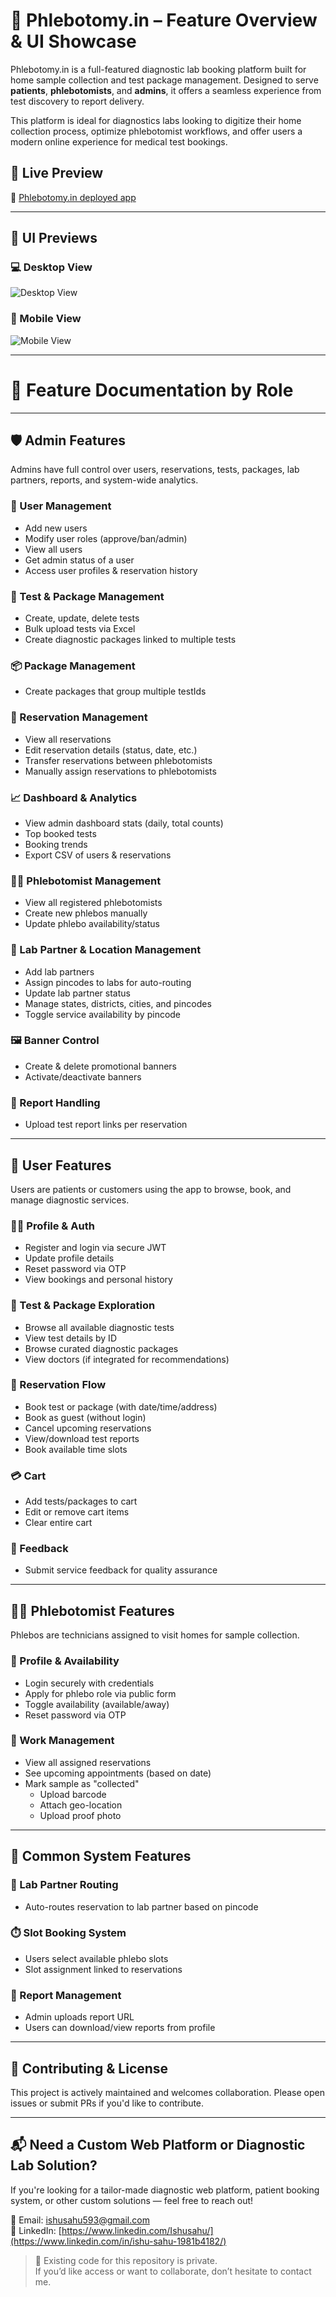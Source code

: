 # 🧪 Phlebotomy.in – Feature Overview & UI Showcase

Phlebotomy.in is a full-featured diagnostic lab booking platform built for home sample collection and test package management. Designed to serve **patients**, **phlebotomists**, and **admins**, it offers a seamless experience from test discovery to report delivery.

This platform is ideal for diagnostics labs looking to digitize their home collection process, optimize phlebotomist workflows, and offer users a modern online experience for medical test bookings.

## 📎 Live Preview

🔗 [Phlebotomy.in deployed app](https://phlebotomy-user-panel.onrender.com/)

---

## 📸 UI Previews

### 💻 Desktop View
![Desktop View](./assets/desktop_view.png)

### 📱 Mobile View
![Mobile View](./assets/mobile_view.jpeg)

---

# 🧩 Feature Documentation by Role

---

## 🛡️ Admin Features

Admins have full control over users, reservations, tests, packages, lab partners, reports, and system-wide analytics.

### 👥 User Management
- Add new users
- Modify user roles (approve/ban/admin)
- View all users
- Get admin status of a user
- Access user profiles & reservation history

### 🔬 Test & Package Management
- Create, update, delete tests
- Bulk upload tests via Excel
- Create diagnostic packages linked to multiple tests

### 📦 Package Management
- Create packages that group multiple testIds

### 🧪 Reservation Management
- View all reservations
- Edit reservation details (status, date, etc.)
- Transfer reservations between phlebotomists
- Manually assign reservations to phlebotomists

### 📈 Dashboard & Analytics
- View admin dashboard stats (daily, total counts)
- Top booked tests
- Booking trends
- Export CSV of users & reservations

### 🧑‍🔬 Phlebotomist Management
- View all registered phlebotomists
- Create new phlebos manually
- Update phlebo availability/status

### 🏥 Lab Partner & Location Management
- Add lab partners
- Assign pincodes to labs for auto-routing
- Update lab partner status
- Manage states, districts, cities, and pincodes
- Toggle service availability by pincode

### 🖼️ Banner Control
- Create & delete promotional banners
- Activate/deactivate banners

### 📄 Report Handling
- Upload test report links per reservation

---

## 👤 User Features

Users are patients or customers using the app to browse, book, and manage diagnostic services.

### 👨‍⚕️ Profile & Auth
- Register and login via secure JWT
- Update profile details
- Reset password via OTP
- View bookings and personal history

### 🔬 Test & Package Exploration
- Browse all available diagnostic tests
- View test details by ID
- Browse curated diagnostic packages
- View doctors (if integrated for recommendations)

### 📅 Reservation Flow
- Book test or package (with date/time/address)
- Book as guest (without login)
- Cancel upcoming reservations
- View/download test reports
- Book available time slots

### 💳 Cart
- Add tests/packages to cart
- Edit or remove cart items
- Clear entire cart

### 💬 Feedback
- Submit service feedback for quality assurance

---

## 🧑‍🔬 Phlebotomist Features

Phlebos are technicians assigned to visit homes for sample collection.

### 🔐 Profile & Availability
- Login securely with credentials
- Apply for phlebo role via public form
- Toggle availability (available/away)
- Reset password via OTP

### 📅 Work Management
- View all assigned reservations
- See upcoming appointments (based on date)
- Mark sample as "collected"
  - Upload barcode
  - Attach geo-location
  - Upload proof photo

---

## 🔄 Common System Features

### 📍 Lab Partner Routing
- Auto-routes reservation to lab partner based on pincode

### ⏱️ Slot Booking System
- Users select available phlebo slots
- Slot assignment linked to reservations

### 🧾 Report Management
- Admin uploads report URL
- Users can download/view reports from profile

---

## 🙌 Contributing & License

This project is actively maintained and welcomes collaboration. Please open issues or submit PRs if you'd like to contribute.

---

## 📬 Need a Custom Web Platform or Diagnostic Lab Solution?

If you're looking for a tailor-made diagnostic web platform, patient booking system, or other custom solutions — feel free to reach out!

📧 Email: [ishusahu593@gmail.com](mailto:ishusahu593@gmail.com)  
🔗 LinkedIn: [https://www.linkedin.com/Ishusahu/](https://www.linkedin.com/in/ishu-sahu-1981b4182/)

> 🚀 Existing code for this repository is private.  
> If you’d like access or want to collaborate, don’t hesitate to contact me.

